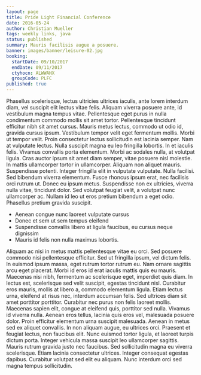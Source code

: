 ```yaml
---
layout: page
title: Pride Light Financial Conference
date: 2016-05-24
author: Christian Mueller
tags: weekly links, java
status: published
summary: Mauris facilisis augue a posuere.
banner: images/banner/leisure-02.jpg
booking:
  startDate: 09/10/2017
  endDate: 09/11/2017
  ctyhocn: ALWWAHX
  groupCode: PLFC
published: true
---
```

Phasellus scelerisque, lectus ultricies ultrices iaculis, ante lorem interdum diam, vel suscipit elit lectus vitae felis. Aliquam viverra posuere ante, id vestibulum magna tempus vitae. Pellentesque eget purus in nulla condimentum commodo mollis sit amet tortor. Pellentesque tincidunt efficitur nibh sit amet cursus. Mauris metus lectus, commodo ut odio id, gravida cursus ipsum. Vestibulum tempor velit eget fermentum mollis. Morbi ut tempor velit. Proin consectetur lectus sollicitudin est lacinia semper. Nam at vulputate lectus. Nulla suscipit magna eu leo fringilla lobortis. In et iaculis felis. Vivamus convallis porta elementum. Morbi ac sodales nulla, at volutpat ligula. Cras auctor ipsum sit amet diam semper, vitae posuere nisl molestie.
In mattis ullamcorper tortor in ullamcorper. Aliquam non aliquet mauris. Suspendisse potenti. Integer fringilla elit in vulputate vulputate. Nulla facilisi. Sed bibendum viverra elementum. Fusce rhoncus ipsum erat, nec facilisis orci rutrum ut. Donec eu ipsum metus. Suspendisse non ex ultricies, viverra nulla vitae, tincidunt dolor. Sed volutpat feugiat velit, a volutpat nunc ullamcorper ac. Nullam id leo ut eros pretium bibendum a eget odio. Phasellus pretium gravida suscipit.

* Aenean congue nunc laoreet vulputate cursus
* Donec et sem ut sem tempus eleifend
* Suspendisse convallis libero at ligula faucibus, eu cursus neque dignissim
* Mauris id felis non nulla maximus lobortis.

Aliquam ac nisi in metus mattis pellentesque vitae eu orci. Sed posuere commodo nisi pellentesque efficitur. Sed ut fringilla ipsum, vel dictum felis. In euismod ipsum massa, eget rutrum tortor rutrum eu. Nam ornare sagittis arcu eget placerat. Morbi id eros id erat iaculis mattis quis eu mauris. Maecenas nisi nibh, fermentum ac scelerisque eget, imperdiet quis diam. In lectus est, scelerisque sed velit suscipit, egestas tincidunt nisl. Curabitur eros mauris, mollis at libero a, commodo elementum ligula. Etiam lectus urna, eleifend at risus nec, interdum accumsan felis. Sed ultrices diam sit amet porttitor porttitor.
Curabitur nec purus non felis laoreet mollis. Maecenas sapien elit, congue at eleifend quis, porttitor sed nulla. Vivamus id viverra nulla. Aenean eros tellus, lacinia quis eros vel, malesuada posuere dolor. Proin efficitur elementum urna suscipit malesuada. Aenean in metus sed ex aliquet convallis. In non aliquam augue, eu ultrices orci. Praesent et feugiat lectus, non faucibus elit. Nunc euismod tortor ligula, et laoreet turpis dictum porta. Integer vehicula massa suscipit leo ullamcorper sagittis. Mauris rutrum gravida justo nec faucibus. Sed sollicitudin magna eu viverra scelerisque. Etiam lacinia consectetur ultrices. Integer consequat egestas dapibus. Curabitur volutpat sed elit eu aliquam. Nunc interdum orci sed magna tempus sollicitudin.
